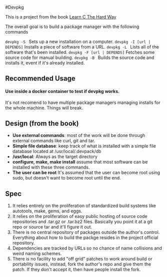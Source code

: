 #Devpkg

This is a project from the book [Learn C The Hard Way](http://c.learncodethehardway.org)

The overall goal is to build a package manager with the following commands

`devpkg -S ` Sets up a new installation on a computer.
`devpkg -I [url | DEPENDS]` Installs a piece of software from a URL.
`devpkg -L ` Lists all of the software that's been installed.
`devpkg -F [url | DEPENDS]` Fetches some source code for manual building.
`devpkg -B ` Builds the source code and installs it, event if it's already installed.

## Recommended Usage
#### Use inside a docker container to test if devpkg works. 
It's not recomend to have multiple package managers managing installs for the whole machine. Things will break.


## Design (from the book)

+ __Use external commands__: most of the work will be done through external commands like curl, git and tar.
+ __Simple file database__: keep track of what is installed with a simple file database located at /usr/local/.devpack/db
+ __/usr/local__: Always as the target directory
+ __configure, make, make install__ assume that most software can be installed with these three commands.
+ __The user can be root__ It's assumed that the user can become root using sudo, but doesn't want to become root until the end.

## Spec

1. It relies entirely on the proliferation of standardized build systems
   like autotools, make, gems, and eggs.
2. It relies on the proliferation of easy public hosting of source code
   repositories and .tar.gz or .tar.bz2 files.  Basically you point it
   at a git repo or source tar and it'll figure it out.
3. There is no central repository of packages outside the author's control.
   Everything about how to build the packge resides in the project official
   repository.
4. Dependencies are tracked by URLs so no chance of name collisions and
   weird naming schemes.
5. There is no facility to add "off grid" patches to work around build
   or portability issues, instead, fork the author's repo and give them
   the patch.  If they don't accept it, then have people install the
   fork.



